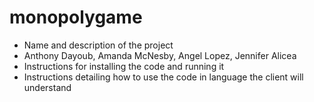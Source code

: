 # monopolygame
* Name and description of the project
* Anthony Dayoub, Amanda McNesby, Angel Lopez, Jennifer Alicea
* Instructions for installing the code and running it
* Instructions detailing how to use the code in language the client will understand
